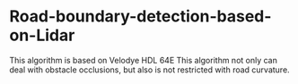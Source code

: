 # Road-boundary-detection-based-on-Lidar
This algorithm is based on Velodye HDL 64E
This algorithm not only can deal with obstacle occlusions, but also is not restricted with road curvature.

